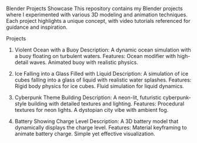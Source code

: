 Blender Projects Showcase
This repository contains my Blender projects where I experimented with various 3D modeling and animation techniques. Each project highlights a unique concept, with video tutorials referenced for guidance and inspiration.

Projects
1. Violent Ocean with a Buoy
Description: A dynamic ocean simulation with a buoy floating on turbulent waters.
Features:
Ocean modifier with high-detail waves.
Animated buoy with realistic physics.

2. Ice Falling into a Glass Filled with Liquid
Description: A simulation of ice cubes falling into a glass of liquid with realistic water splashes.
Features:
Rigid body physics for ice cubes.
Fluid simulation for liquid dynamics.
 
3. Cyberpunk Theme Building
Description: A neon-lit, futuristic cyberpunk-style building with detailed textures and lighting.
Features:
Procedural textures for neon lights.
A dystopian city vibe with ambient fog.

4. Battery Showing Charge Level
Description: A 3D battery model that dynamically displays the charge level.
Features:
Material keyframing to animate battery charge.
Simple yet effective visualization.

